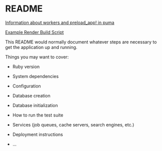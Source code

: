 # README

[Information about workers and preload_app! in puma](https://github.com/puma/puma#clustered-mode)

[Example Render Build Script](https://render.com/docs/deploy-rails#create-a-build-script)

This README would normally document whatever steps are necessary to get the
application up and running.

Things you may want to cover:

* Ruby version

* System dependencies

* Configuration

* Database creation

* Database initialization

* How to run the test suite

* Services (job queues, cache servers, search engines, etc.)

* Deployment instructions

* ...
